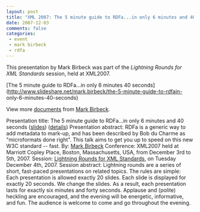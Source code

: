```yaml
---
layout: post
title: "XML 2007: The 5 minute guide to RDFa...in only 6 minutes and 40 seconds"
date: 2007-12-03
comments: false
categories:
 - event
 - mark birbeck
 - rdfa
---
```

This presentation by Mark Birbeck was part of the _Lightning Rounds for XML
Standards_ session, held at XML2007.

[The 5 minute guide to RDFa...in only 6 minutes 40
seconds](http://www.slideshare.net/mark.birbeck/the-5-minute-guide-to-rdfain-
only-6-minutes-40-seconds)

<!-- more -->

View more [documents](http://www.slideshare.net/) from [Mark
Birbeck](http://www.slideshare.net/mark.birbeck).

Presentation title: The 5 minute guide to RDFa...in only 6 minutes and 40
seconds ([slides](http://2007.xmlconference.org/public/asset/attachment/322))
([details](http://2007.xmlconference.org/public/schedule/detail/463))
Presentation abstract: RDFa is a generic way to add metadata to mark-up, and
has been described by Bob du Charme as "microformats done right". This talk
aims to get you up to speed on this new W3C standard -- fast. By: [Mark
Birbeck](/profile/mark-birbeck) Conference: XML2007 held at Marriott Copley
Place, Boston, Massachusetts, USA, from December 3rd to 5th, 2007. Session:
[Lightning Rounds for XML
Standards](http://2007.xmlconference.org/public/content/lightning-rounds), on
Tuesday December 4th, 2007. Session abstract: Lightning rounds are a series of
short, fast-paced presentations on related topics. The rules are simple: Each
presentation is allowed exactly 20 slides. Each slide is displayed for exactly
20 seconds. We change the slides. As a result, each presentation lasts for
exactly six minutes and forty seconds. Applause and (polite) heckling are
encouraged, and the evening will be energetic, informative, and fun. The
audience is welcome to come and go throughout the evening.

